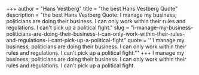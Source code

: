 +++
author = "Hans Vestberg"
title = "the best Hans Vestberg Quote"
description = "the best Hans Vestberg Quote: I manage my business; politicians are doing their business. I can only work within their rules and regulations. I can't pick up a political fight."
slug = "i-manage-my-business-politicians-are-doing-their-business-i-can-only-work-within-their-rules-and-regulations-i-cant-pick-up-a-political-fight"
quote = '''I manage my business; politicians are doing their business. I can only work within their rules and regulations. I can't pick up a political fight.'''
+++
I manage my business; politicians are doing their business. I can only work within their rules and regulations. I can't pick up a political fight.
